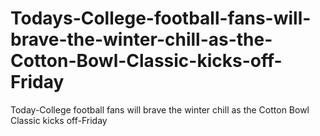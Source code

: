 # Todays-College-football-fans-will-brave-the-winter-chill-as-the-Cotton-Bowl-Classic-kicks-off-Friday
Today-College football fans will brave the winter chill as the Cotton Bowl Classic kicks off-Friday
